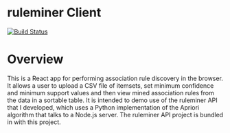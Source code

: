 ruleminer Client
==========================================

[![Build Status](https://travis-ci.org/asaini/Apriori.svg?branch=master)](https://travis-ci.org/asaini/Apriori)

# Overview
This is a React app for performing association rule discovery in the browser. It allows a user to upload a CSV file of itemsets, set minimum confidence and minimum support values and then view mined association rules from the data in a sortable table. It is intended to demo use of the ruleminer API that I developed, which uses a Python implementation of the Apriori algorithm that talks to a Node.js server. The ruleminer API project is bundled in with this project. 

